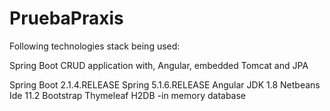 # PruebaPraxis

Following technologies stack being used:

Spring Boot CRUD  application with, Angular, embedded Tomcat and JPA

Spring Boot 2.1.4.RELEASE
Spring 5.1.6.RELEASE 
Angular
JDK 1.8
Netbeans Ide 11.2
Bootstrap
Thymeleaf
H2DB -in memory database




